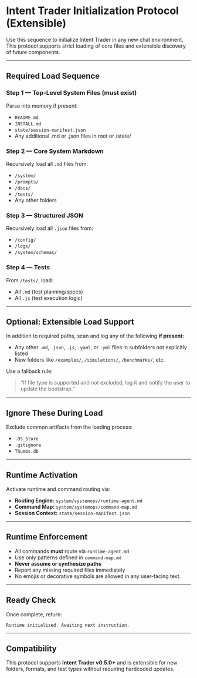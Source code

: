 # Intent Trader Initialization Protocol (Extensible)

Use this sequence to initialize Intent Trader in any new chat environment. This protocol supports strict loading of core files and extensible discovery of future components.

---

## Required Load Sequence

### Step 1 — Top-Level System Files (must exist)

Parse into memory if present:

- `README.md`
- `INSTALL.md`
- `state/session-manifest.json`
- Any additional .md or .json files in root or /state/

### Step 2 — Core System Markdown

Recursively load all `.md` files from:

- `/system/`
- `/prompts/`
- `/docs/`
- `/tests/`
- Any other folders

### Step 3 — Structured JSON

Recursively load all `.json` files from:

- `/config/`
- `/logs/`
- `/system/schemas/`

### Step 4 — Tests

From `/tests/`, load:
- All `.md` (test planning/specs)
- All `.js` (test execution logic)

---

## Optional: Extensible Load Support

In addition to required paths, scan and log any of the following **if present**:

- Any other `.md`, `.json`, `.js`, `.yaml`, or `.yml` files in subfolders not explicitly listed
- New folders like `/examples/`, `/simulations/`, `/benchmarks/`, etc.

Use a fallback rule:
> “If file type is supported and not excluded, log it and notify the user to update the bootstrap.”

---

## Ignore These During Load

Exclude common artifacts from the loading process:
- `.DS_Store`
- `.gitignore`
- `Thumbs.db`

---

## Runtime Activation

Activate runtime and command routing via:

- **Routing Engine:** `system/systemops/runtime-agent.md`
- **Command Map:** `system/systemops/command-map.md`
- **Session Context:** `state/session-manifest.json`

---

## Runtime Enforcement

- All commands **must** route via `runtime-agent.md`
- Use only patterns defined in `command-map.md`
- **Never assume or synthesize paths**
- Report any missing required files immediately
- No emojis or decorative symbols are allowed in any user-facing text.


---

## Ready Check

Once complete, return:
```
Runtime initialized. Awaiting next instruction.
```

---

## Compatibility

This protocol supports **Intent Trader v0.5.0+** and is extensible for new folders, formats, and test types without requiring hardcoded updates.